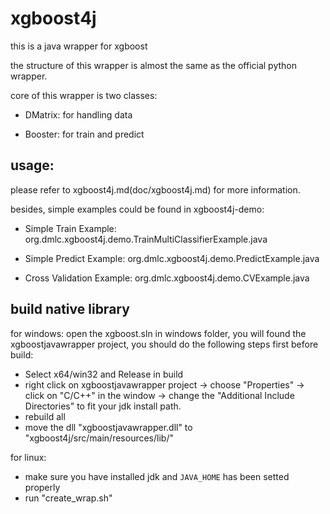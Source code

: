 # xgboost4j
this is a java wrapper for xgboost 

the structure of this wrapper is almost the same as the official python wrapper.

core of this wrapper is two classes:

* DMatrix: for handling data

* Booster: for train and predict

## usage:
  please refer to xgboost4j.md(doc/xgboost4j.md) for more information.

  besides, simple examples could be found in xgboost4j-demo:

  * Simple Train Example: org.dmlc.xgboost4j.demo.TrainMultiClassifierExample.java
  
  * Simple Predict Example: org.dmlc.xgboost4j.demo.PredictExample.java
  
  * Cross Validation Example: org.dmlc.xgboost4j.demo.CVExample.java
 

## build native library

for windows: open the xgboost.sln in windows folder, you will found the xgboostjavawrapper project, you should do the following steps first before build:
 * Select x64/win32 and Release in build
 * right click on xgboostjavawrapper project -> choose "Properties" -> click on "C/C++" in the window -> change the "Additional Include Directories" to fit your jdk install path.
 * rebuild all
 * move the dll "xgboostjavawrapper.dll" to "xgboost4j/src/main/resources/lib/"

for linux: 
 * make sure you have installed jdk and `JAVA_HOME` has been setted properly
 * run "create_wrap.sh"
